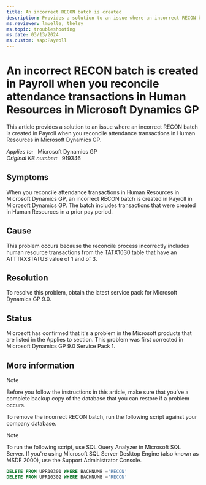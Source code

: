 ```yaml
---
title: An incorrect RECON batch is created
description: Provides a solution to an issue where an incorrect RECON batch is created in Payroll when you reconcile attendance transactions in Human Resources in Microsoft Dynamics GP.
ms.reviewer: lmuelle, theley
ms.topic: troubleshooting
ms.date: 03/13/2024
ms.custom: sap:Payroll
---
```

# An incorrect RECON batch is created in Payroll when you reconcile attendance transactions in Human Resources in Microsoft Dynamics GP

This article provides a solution to an issue where an incorrect RECON batch is created in Payroll when you reconcile attendance transactions in Human Resources in Microsoft Dynamics GP.

_Applies to:_ &nbsp; Microsoft Dynamics GP  
_Original KB number:_ &nbsp; 919346

## Symptoms

When you reconcile attendance transactions in Human Resources in Microsoft Dynamics GP, an incorrect RECON batch is created in Payroll in Microsoft Dynamics GP. The batch includes transactions that were created in Human Resources in a prior pay period.

## Cause

This problem occurs because the reconcile process incorrectly includes human resource transactions from the TATX1030 table that have an ATTTRXSTATUS value of 1 and of 3.

## Resolution

To resolve this problem, obtain the latest service pack for Microsoft Dynamics GP 9.0.

## Status

Microsoft has confirmed that it's a problem in the Microsoft products that are listed in the Applies to section. This problem was first corrected in Microsoft Dynamics GP 9.0 Service Pack 1.

## More information

> [!NOTE]
> Before you follow the instructions in this article, make sure that you've a complete backup copy of the database that you can restore if a problem occurs.

To remove the incorrect RECON batch, run the following script against your company database.

> [!NOTE]
> To run the following script, use SQL Query Analyzer in Microsoft SQL Server. If you're using Microsoft SQL Server Desktop Engine (also known as MSDE 2000), use the Support Administrator Console.

```sql
DELETE FROM UPR10301 WHERE BACHNUMB ='RECON'
DELETE FROM UPR10302 WHERE BACHNUMB ='RECON'
```
